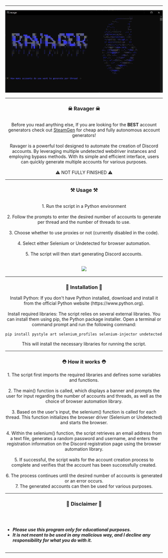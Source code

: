 -----

<p align="center">
<img src="./media/showcase.png">
</p>

-----

### <p align="center">☠ Ravager ☠</p>

<p align="center" >
    <br>
    Before you read anything else, If you are looking for the <strong>BEST</strong> account generators check out <a href="https://discord.gg/NNzMbvzEeB">SteamGen</a> for cheap and fully autonomous account generators!
    <br><br>
    Ravager is a powerful tool designed to automate the creation of Discord accounts. By leveraging multiple undetected webdriver instances and employing bypass methods. With its simple and efficient interface, users can quickly generate multiple accounts for various purposes.
    <br><br>
    ⚠ NOT FULLY FINISHED ⚠
</p>

-----

### <p align="center">⚒ Usage ⚒<p>

<p align="center">
    <br>
    1. Run the script in a Python environment<br><br>
    2. Follow the prompts to enter the desired number of accounts to generate per thread and the number of threads to use.<br><br>
    3. Choose whether to use proxies or not (currently disabled in the code).<br><br>
    4. Select either Selenium or Undetected for browser automation.<br><br>
    5. The script will then start generating Discord accounts.<br><br>
    <p align="center">
      <img src="./media/ravager.png" style="width: 35%; height: auto;">
    </p>
</p>

----

### <p align="center">🧬 Installation 🧬</p>

<p align="center">
  Install Python: If you don't have Python installed, download and install it from the official Python website (https://www.python.org).
  <br><br>
  Install required libraries: The script relies on several external libraries. You can install them using pip, the Python package installer. Open a terminal or command prompt and run the following command:
</p>

```python
pip install pystyle art selenium_profiles selenium-injector undetected-browser
```

<p align="center">
  This will install the necessary libraries for running the script.
</p>

----

### <p align="center">⛑ How it works ⛑</p>
<p align="center">
1. The script first imports the required libraries and defines some variables and functions.
<br><br>
2. The main() function is called, which displays a banner and prompts the user for input regarding the number of accounts and threads, as well as the choice of browser automation library.
<br><br>
3. Based on the user's input, the selenium() function is called for each thread. This function initializes the browser driver (Selenium or Undetected) and starts the browser.
<br><br>
4. Within the selenium() function, the script retrieves an email address from a text file, generates a random password and username, and enters the registration information on the Discord registration page using the browser automation library.
<br><br>
5. If successful, the script waits for the account creation process to complete and verifies that the account has been successfully created.
<br><br>
6. The process continues until the desired number of accounts is generated or an error occurs.
<br>
7. The generated accounts can then be used for various purposes.
<br>
</p>

----

### <p align="center">📌 Disclaimer 📌</p>

<br><br>
* ***Please use this program only for educational purposes.***
* ***It is not meant to be used in any malicious way, and I decline any responsibility for what you do with it.***
<br><br>

-----
